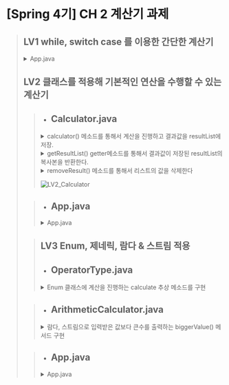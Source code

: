 # [Spring 4기] CH 2 계산기 과제

> ## LV1 while, switch case 를 이용한 간단한 계산기
> <details>
> <summary>App.java</summary>
>
> ![LV1_App](https://github.com/user-attachments/assets/42e1bbb4-bd89-4f47-b38f-60fa1e2925a1)
> </details>
>
> ## LV2 클래스를 적용해 기본적인 연산을 수행할 수 있는 계산기
>>  + ## **Calculator.java**<br>
>>   <details>
>>   <summary>calculator() 메소드를 통해서 계산을 진행하고 결과값을 resultList에 저장.<br></summary>
>>   ![LV2_calculator()](https://github.com/user-attachments/assets/603e7204-bba8-46ee-93a1-128462526caf)
>>  </details>
>>  <details>
>>   <summary>getResultList() getter메소드를 통해서 결과값이 저장된 resultList의 복사본을 반환한다.<br></summary>
>>
>>  ![LV2_gerResultList()](https://github.com/user-attachments/assets/7d913310-3dbd-432b-8b56-0b7bbd7191ac)
>>   </details>
>>   <details>
>>  <summary>removeResult() 메소드를 통해서 리스트의 값을 삭제한다</summary>
>>
>>  ![LV2_removeResult()](https://github.com/user-attachments/assets/cbf279ba-6882-4869-bc96-3e377152c08b)
>> </details>
>>
>>   ![LV2_Calculator](https://github.com/user-attachments/assets/d29305ad-7592-463e-ab9c-d0c1f03fe25c)
>>   </details>
>
>> + ## **App.java**<br>
>>  <details>
>>  <summary>App.java</summary>
>>
>>  ![LV2_App](https://github.com/user-attachments/assets/7bca3e16-5888-44ed-ba00-3aa3674fc968)
>>  </details>
>
>> ## LV3 Enum, 제네릭, 람다 & 스트림 적용
>> + ## **OperatorType.java**<br>
>><details>
>> <summary>Enum 클래스에 계산을 진행하는 calculate 추상 메소드를 구현</summary>
>>
>>![LV3_OperatorType](https://github.com/user-attachments/assets/dc5bfa95-47f0-4a1e-a815-2111cb8993e4)
>></details>
>
>> + ## **ArithmeticCalculator.java**<br>
>><details>
>> <summary>람다, 스트림으로 입력받은 값보다 큰수를 출력하는 biggerValue() 메서드 구현</summary>
>>
>>![LV3_ArithmeticCalculator](https://github.com/user-attachments/assets/1769aea1-aee0-4a02-9ea6-265f2d6b264a)
>></details>
>
>> + ## **App.java**<br>
>><details>
>><summary>App.java</summary>
>>
>>![LV3_Apppng](https://github.com/user-attachments/assets/469d885f-8607-4e4c-8ac5-f99bf9daaff0)
>></details>
